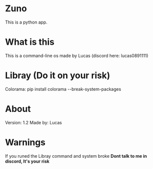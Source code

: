 # Zuno
This is a python app.

# What is this
This is a command-line os made by Lucas (discord here: lucas0891111)

# Libray (Do it on your risk)
Colorama: pip install colorama --break-system-packages

# About
Version: 1.2 
Made by: Lucas

# Warnings
If you runed the Libray command and system broke **Dont talk to me in discord, It's your risk**
